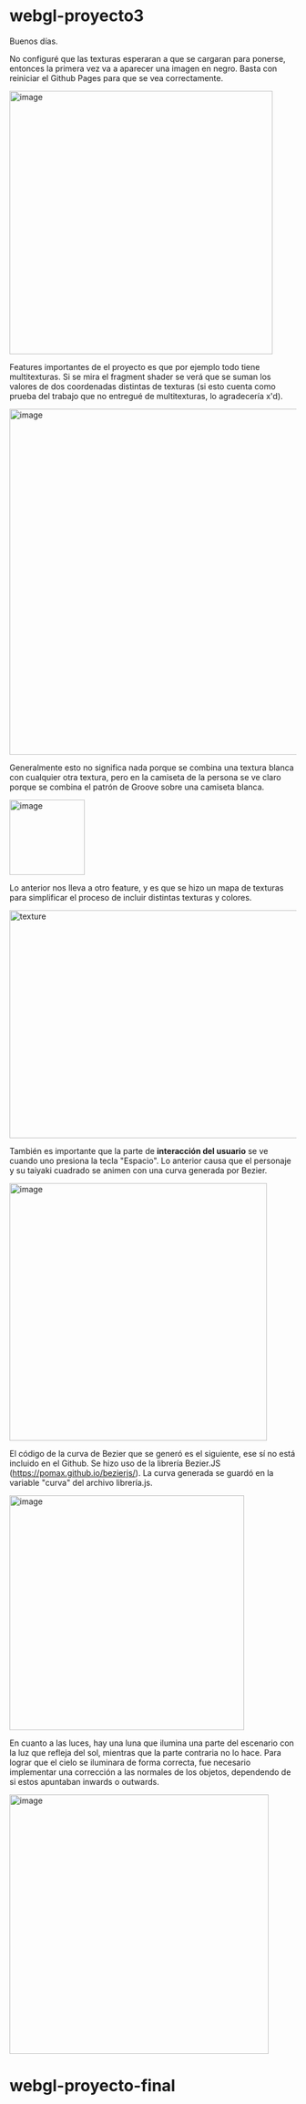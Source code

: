 # webgl-proyecto3

Buenos días.

No configuré que las texturas esperaran a que se cargaran para ponerse, entonces la primera vez va a aparecer una imagen en negro. Basta con reiniciar el Github Pages para que se vea correctamente.

<img width="462" alt="image" src="https://user-images.githubusercontent.com/26715082/200184043-d767115f-a833-4494-96eb-bfae46e4bcc0.png">

Features importantes de el proyecto es que por ejemplo todo tiene multitexturas. Si se mira el fragment shader se verá que se suman los valores de dos coordenadas distintas de texturas (si esto cuenta como prueba del trabajo que no entregué de multitexturas, lo agradecería x'd). 

<img width="607" alt="image" src="https://user-images.githubusercontent.com/26715082/200184226-49f5cbd6-8a5f-4404-86b2-37b304c27cbc.png">

Generalmente esto no significa nada porque se combina una textura blanca con cualquier otra textura, pero en la camiseta de la persona se ve claro porque se combina el patrón de Groove sobre una camiseta blanca.

<img width="132" alt="image" src="https://user-images.githubusercontent.com/26715082/200184965-9498db41-1105-4de8-b66f-7f27b8220a8c.png">

Lo anterior nos lleva a otro feature, y es que se hizo un mapa de texturas para simplificar el proceso de incluir distintas texturas y colores.

<img width="800" height="400" alt="texture" src="https://user-images.githubusercontent.com/26715082/200184590-a404d07b-8b08-48ff-813a-16a0389637dd.png">

También es importante que la parte de **interacción del usuario** se ve cuando uno presiona la tecla "Espacio". Lo anterior causa que el personaje y su taiyaki cuadrado se animen con una curva generada por Bezier.

<img width="452" alt="image" src="https://user-images.githubusercontent.com/26715082/200184336-d36cbe1f-afac-46ab-b494-45e2e0d973ec.png">

El código de la curva de Bezier que se generó es el siguiente, ese sí no está incluido en el Github. Se hizo uso de la librería Bezier.JS (https://pomax.github.io/bezierjs/). La curva generada se guardó en la variable "curva" del archivo librería.js.

<img width="412" alt="image" src="https://user-images.githubusercontent.com/26715082/200184403-7b348a58-892a-402e-a691-a9b1c05edf95.png">

En cuanto a las luces, hay una luna que ilumina una parte del escenario con la luz que refleja del sol, mientras que la parte contraria no lo hace. Para lograr que el cielo se iluminara de forma correcta, fue necesario implementar una corrección a las normales de los objetos, dependendo de si estos apuntaban inwards o outwards. 

<img width="455" alt="image" src="https://user-images.githubusercontent.com/26715082/200184693-050e7c65-4046-440f-b5cd-416b95d4538b.png">



# webgl-proyecto-final
